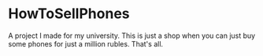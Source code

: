 # HowToSellPhones

A project I made for my university. This is just a shop when you can just buy some phones for just a million rubles. That's all.
